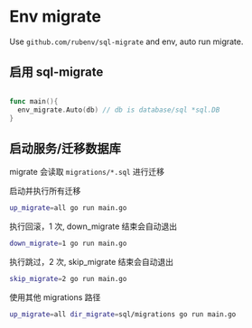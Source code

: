 # Env migrate

Use `github.com/rubenv/sql-migrate` and env, auto run migrate.

## 启用 sql-migrate

```go

func main(){
  env_migrate.Auto(db) // db is database/sql *sql.DB
}
```

## 启动服务/迁移数据库

migrate 会读取 `migrations/*.sql` 进行迁移

启动并执行所有迁移

```bash
up_migrate=all go run main.go
```

执行回滚，1 次, down_migrate 结束会自动退出

```bash
down_migrate=1 go run main.go
```

执行跳过，2 次, skip_migrate 结束会自动退出

```bash
skip_migrate=2 go run main.go
```

使用其他 migrations 路径

```bash
up_migrate=all dir_migrate=sql/migrations go run main.go
```
